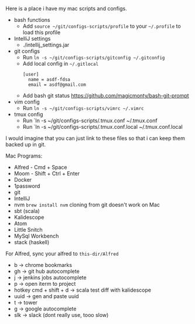 Here is a place i have my mac scripts and configs.

* bash functions
    - Add `source ~/git/configs-scripts/profile` to your `~/.profile` to load this profile
* IntelliJ settings
    - ./intellij_settings.jar
* git configs
    - Run `ln -s ~/git/configs-scripts/gitconfig ~/.gitconfig`
    - Add local config in `~/.gitlocal`
      ```
      [user]
        name = asdf-fdsa
        email = asdf@gmail.com
      ```
    - Add bash git status https://github.com/magicmonty/bash-git-prompt
* vim config
    - Run `ln -s ~/git/configs-scripts/vimrc ~/.vimrc`
* tmux config
    - Run `ln -s ~/git/configs-scripts/.tmux.conf ~/.tmux.conf
    - Run `ln -s ~/git/configs-scripts/.tmux.conf.local ~/.tmux.conf.local

I would imagine that you can just link to these files so that i can keep them backed up in git.

Mac Programs:
* Alfred - Cmd + Space
* Moom - Shift + Ctrl + Enter
* Docker
* 1password
* git
* IntelliJ
* nvm `brew install nvm` cloning from git doesn't work on Mac
* sbt (scala)
* Kalidescope
* Atom
* Little Snitch
* MySql Workbench
* stack (haskell)

For Alfred, sync your alfred to `this-dir/Alfred`

* b -> chrome bookmarks
* gh -> git hub autocomplete
* j -> jenkins jobs autocomplete
* p -> open iterm to project
* hotkey cmd + shift + d -> scala test diff with kalidescope
* uuid -> gen and paste uuid
* t -> tower
* g -> google autocomplete
* slk -> slack (dont really use, tooo slow)
